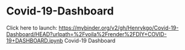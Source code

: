 # Covid-19-Dashboard
Click here to launch:
https://mybinder.org/v2/gh/Henrykgo/Covid-19-Dashboard/HEAD?urlpath=%2Fvoila%2Frender%2FDIY+COVID-19+DASHBOARD.ipynb
Covid-19 Dashboard 
